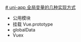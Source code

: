 [# uni-app 全局变量的几种实现方式](https://ask.dcloud.net.cn/article/35021)

- 公用模块
- 挂载 Vue.prototype
- globalData
- Vuex

